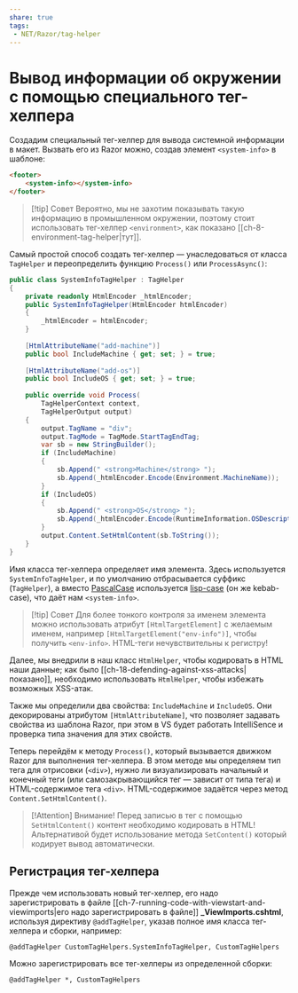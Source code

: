 ```yaml
---
share: true
tags:
 - NET/Razor/tag-helper
---
```

# Вывод информации об окружении с помощью специального тег-хелпера
Создадим специальный тег-хелпер для вывода системной информации в макет. Вызвать его из Razor можно, создав элемент `<system-info>` в шаблоне:
```html
<footer>
	<system-info></system-info>
</footer>
```
> [!tip] Совет
> Вероятно, мы не захотим показывать такую информацию в промышленном окружении, поэтому стоит использовать тег-хелпер `<environment>`, как показано [[ch-8-environment-tag-helper|тут]].

Самый простой способ создать тег-хелпер — унаследоваться от класса `TagHelper` и переопределить функцию `Process()` или `ProcessAsync()`:
```csharp
public class SystemInfoTagHelper : TagHelper
{
	private readonly HtmlEncoder _htmlEncoder;
	public SystemInfoTagHelper(HtmlEncoder htmlEncoder)
	{
		_htmlEncoder = htmlEncoder;
	}
	
	[HtmlAttributeName("add-machine")]
	public bool IncludeMachine { get; set; } = true;
	
	[HtmlAttributeName("add-os")]
	public bool IncludeOS { get; set; } = true;
	
	public override void Process(
		TagHelperContext context,
		TagHelperOutput output)
	{
		output.TagName = "div";
		output.TagMode = TagMode.StartTagEndTag;
		var sb = new StringBuilder();
		if (IncludeMachine)
		{
			sb.Append(" <strong>Machine</strong> ");
			sb.Append(_htmlEncoder.Encode(Environment.MachineName));
		}
		if (IncludeOS)
		{
			sb.Append(" <strong>OS</strong> ");
			sb.Append(_htmlEncoder.Encode(RuntimeInformation.OSDescription));
		}
		output.Content.SetHtmlContent(sb.ToString());
	}
}
```
Имя класса тег-хелпера определяет имя элемента. Здесь используется `SystemInfoTagHelper`, и по умолчанию отбрасывается суффикс (`TagHelper`), а вместо [PascalCase](https://ru.wikipedia.org/wiki/CamelCase) используется [lisp-case](https://ru.wikipedia.org/wiki/Snake_case) (он же kebab-case), что даёт нам `<system-info>`.
> [!tip] Совет
> Для более тонкого контроля за именем элемента можно использовать атрибут `[HtmlTargetElement]` c желаемым именем, например `[HtmlTargetElement("env-info")]`, чтобы получить `<env-info>`. HTML-теги нечувствительны к регистру!

Далее, мы внедрили в наш класс `HtmlHelper`, чтобы кодировать в HTML наши данные; как было [[ch-18-defending-against-xss-attacks|показано]], необходимо использовать `HtmlHelper`, чтобы избежать возможных XSS-атак.

Также мы определили два свойства: `IncludeMachine` и `IncludeOS`. Они декорированы атрибутом `[HtmlAttributeName]`, что позволяет задавать свойства из шаблона Razor, при этом в VS будет работать IntelliSence и проверка типа значения для этих свойств.

Теперь перейдём к методу `Process()`, который вызывается движком Razor для выполнения тег-хелпера. В этом методе мы определяем тип тега для отрисовки (`<div>`), нужно ли визуализировать начальный и конечный теги (или самозакрывающийся тег — зависит от типа тега) и HTML-содержимое тега `<div>`. HTML-содержимое задаётся через метод `Content.SetHtmlContent()`.
> [!Attention] Внимание!
> Перед записью в тег с помощью `SetHtmlContent()` контент необходимо кодировать в HTML! Альтернативой будет использование метода `SetContent()` который кодирует вывод автоматически.

## Регистрация тег-хелпера
Прежде чем использовать новый тег-хелпер, его надо зарегистрировать в файле [[ch-7-running-code-with-viewstart-and-viewimports|его надо зарегистрировать в файле]] **\_ViewImports.cshtml**, используя директиву `@addTagHelper`, указав полное имя класса тег-хелпера и сборки, например:
```razor
@addTagHelper CustomTagHelpers.SystemInfoTagHelper, CustomTagHelpers
```
Можно зарегистрировать все тег-хелперы из определенной сборки:
 ```razor
@addTagHelper *, CustomTagHelpers
```

 